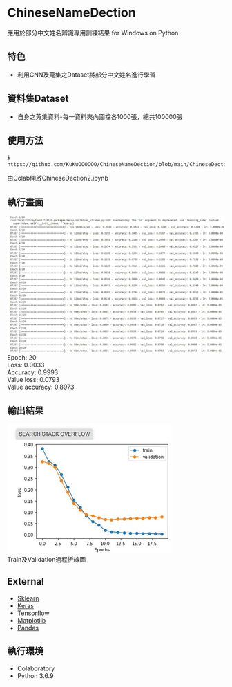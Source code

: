 # ChineseNameDection

應用於部分中文姓名辨識專用訓練結果 for Windows on Python

## 特色

* 利用CNN及蒐集之Dataset將部分中文姓名進行學習

## 資料集Dataset

* 自身之蒐集資料-每一資料夾內圖檔各1000張，總共100000張

## 使用方法


```
$ https://github.com/KuKuOOOOOO/ChineseNameDection/blob/main/ChineseDection2.ipynb
```
由Colab開啟ChineseDection2.ipynb

## 執行畫面

![image](https://github.com/KuKuOOOOOO/ChineseNameDection/blob/main/Demo1.JPG)  
 Epoch: 20  
 Loss: 0.0033  
 Accuracy: 0.9993  
 Value loss: 0.0793  
 Value accuracy: 0.8973  

## 輸出結果

![image](https://github.com/KuKuOOOOOO/ChineseNameDection/blob/main/Demo2.JPG)  
Train及Validation過程折線圖  


## External
* [Sklearn](https://github.com/scikit-learn/scikit-learn)
* [Keras](https://github.com/keras-team/keras)
* [Tensorflow](https://github.com/tensorflow/tensorflow)
* [Matplotlib](https://github.com/matplotlib/matplotlib)
* [Pandas](https://github.com/pandas-dev/pandas)


## 執行環境

* Colaboratory
* Python 3.6.9
